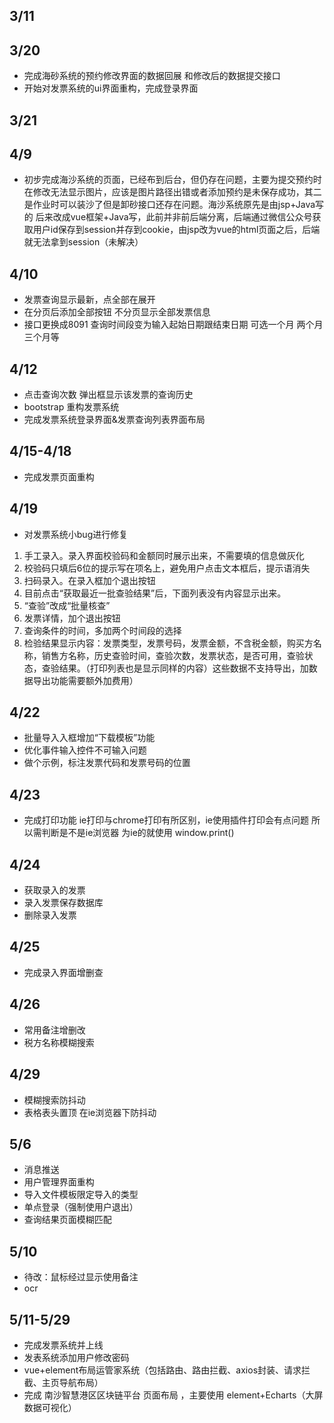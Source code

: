## 3/11
## 3/20
+ 完成海砂系统的预约修改界面的数据回展 和修改后的数据提交接口
+ 开始对发票系统的ui界面重构，完成登录界面
## 3/21

## 4/9
+ 初步完成海沙系统的页面，已经布到后台，但仍存在问题，主要为提交预约时在修改无法显示图片，应该是图片路径出错或者添加预约是未保存成功，其二是作业时可以装沙了但是卸砂接口还存在问题。海沙系统原先是由jsp+Java写的  后来改成vue框架+Java写，此前并非前后端分离，后端通过微信公众号获取用户id保存到session并存到cookie，由jsp改为vue的html页面之后，后端就无法拿到session（未解决）

## 4/10
+ 发票查询显示最新，点全部在展开
+ 在分页后添加全部按钮  不分页显示全部发票信息
+ 接口更换成8091 查询时间段变为输入起始日期跟结束日期  可选一个月 两个月 三个月等

## 4/12
+ 点击查询次数 弹出框显示该发票的查询历史
+ bootstrap 重构发票系统
+ 完成发票系统登录界面&发票查询列表界面布局

## 4/15-4/18
+ 完成发票页面重构
## 4/19
+ 对发票系统小bug进行修复
1. 手工录入。录入界面校验码和金额同时展示出来，不需要填的信息做灰化
2. 校验码只填后6位的提示写在项名上，避免用户点击文本框后，提示语消失
3. 扫码录入。在录入框加个退出按钮
4. 目前点击“获取最近一批查验结果”后，下面列表没有内容显示出来。
5. “查验”改成“批量核查”
6. 发票详情，加个退出按钮
7. 查询条件的时间，多加两个时间段的选择
8.	检验结果显示内容：发票类型，发票号码，发票金额，不含税金额，购买方名称，销售方名称，历史查验时间，查验次数，发票状态，是否可用，查验状态，查验结果。（打印列表也是显示同样的内容）这些数据不支持导出，加数据导出功能需要额外加费用）

## 4/22
+ 批量导入入框增加“下载模板”功能
+ 优化事件输入控件不可输入问题
+ 做个示例，标注发票代码和发票号码的位置

## 4/23
+ 完成打印功能 ie打印与chrome打印有所区别，ie使用插件打印会有点问题  所以需判断是不是ie浏览器 为ie的就使用 window.print()

## 4/24 
+ 获取录入的发票
+ 录入发票保存数据库
+ 删除录入发票

## 4/25
+ 完成录入界面增删查

## 4/26
+ 常用备注增删改
+ 税方名称模糊搜索

## 4/29
+ 模糊搜索防抖动
+ 表格表头置顶 在ie浏览器下防抖动

## 5/6
+ 消息推送
+ 用户管理界面重构
+ 导入文件模板限定导入的类型
+ 单点登录（强制使用户退出）
+ 查询结果页面模糊匹配

## 5/10
+ 待改：鼠标经过显示使用备注
+ ocr

## 5/11-5/29
+ 完成发票系统并上线
+ 发表系统添加用户修改密码
+ vue+element布局运管家系统（包括路由、路由拦截、axios封装、请求拦截、主页导航布局）
+ 完成 南沙智慧港区区块链平台 页面布局 ，主要使用 element+Echarts（大屏数据可视化）

